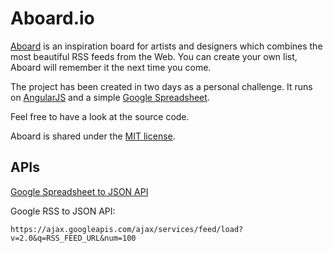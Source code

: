 # Aboard.io
[Aboard](http://aboard.io) is an inspiration board for artists and designers which combines the most beautiful RSS feeds from the Web. You can create your own list, Aboard will remember it the next time you come.

The project has been created in two days as a personal challenge. It runs on [AngularJS](http://angularjs.org) and a simple [Google Spreadsheet](https://docs.google.com/spreadsheets/d/1QgkAchwwtS8IH9GPBD-LPLY41_okXHGHw7UTFGa-a18).

Feel free to have a look at the source code. 

Aboard is shared under the [MIT license](http://opensource.org/licenses/MIT).

## APIs

[Google Spreadsheet to JSON API](https://developers.google.com/gdata/samples/spreadsheet_sample)

Google RSS to JSON API:

    https://ajax.googleapis.com/ajax/services/feed/load?v=2.0&q=RSS_FEED_URL&num=100

